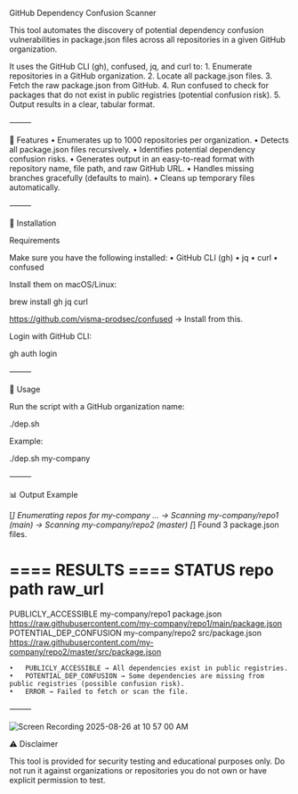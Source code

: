 GitHub Dependency Confusion Scanner

This tool automates the discovery of potential dependency confusion vulnerabilities in package.json files across all repositories in a given GitHub organization.

It uses the GitHub CLI (gh), confused, jq, and curl to:
	1.	Enumerate repositories in a GitHub organization.
	2.	Locate all package.json files.
	3.	Fetch the raw package.json from GitHub.
	4.	Run confused to check for packages that do not exist in public registries (potential confusion risk).
	5.	Output results in a clear, tabular format.

⸻

🔧 Features
	•	Enumerates up to 1000 repositories per organization.
	•	Detects all package.json files recursively.
	•	Identifies potential dependency confusion risks.
	•	Generates output in an easy-to-read format with repository name, file path, and raw GitHub URL.
	•	Handles missing branches gracefully (defaults to main).
	•	Cleans up temporary files automatically.

⸻

🚀 Installation

Requirements

Make sure you have the following installed:
	•	GitHub CLI (gh)
	•	jq
	•	curl
	•	confused

Install them on macOS/Linux:

brew install gh jq curl

https://github.com/visma-prodsec/confused -> Install from this.

Login with GitHub CLI:

gh auth login


⸻

📌 Usage

Run the script with a GitHub organization name:

./dep.sh <github-org>

Example:

./dep.sh my-company


⸻

📊 Output Example

[*] Enumerating repos for my-company ...
  -> Scanning my-company/repo1 (main)
  -> Scanning my-company/repo2 (master)
[*] Found 3 package.json files.

==== RESULTS ====
STATUS                  repo                  path                raw_url
================================================================================================================
PUBLICLY_ACCESSIBLE     my-company/repo1      package.json        https://raw.githubusercontent.com/my-company/repo1/main/package.json
POTENTIAL_DEP_CONFUSION my-company/repo2      src/package.json    https://raw.githubusercontent.com/my-company/repo2/master/src/package.json

	•	PUBLICLY_ACCESSIBLE → All dependencies exist in public registries.
	•	POTENTIAL_DEP_CONFUSION → Some dependencies are missing from public registries (possible confusion risk).
	•	ERROR → Failed to fetch or scan the file.

⸻

![Screen Recording 2025-08-26 at 10 57 00 AM](https://github.com/user-attachments/assets/0e0740b3-25c7-4571-8618-df10e17488b7)


⚠️ Disclaimer

This tool is provided for security testing and educational purposes only.
Do not run it against organizations or repositories you do not own or have explicit permission to test.

